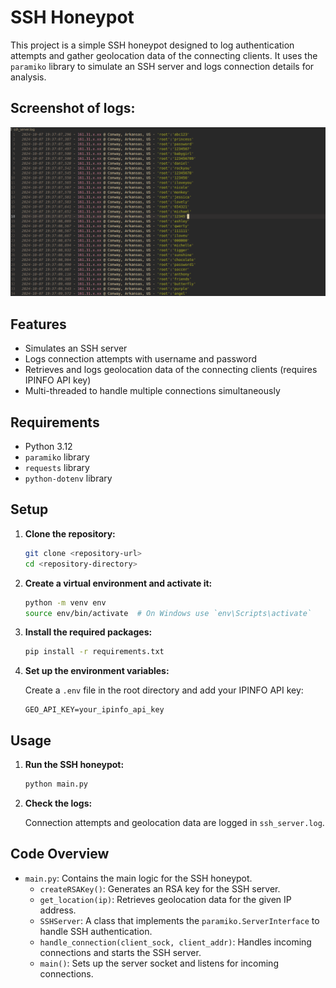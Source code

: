 # SSH Honeypot

This project is a simple SSH honeypot designed to log authentication attempts and gather geolocation data of the connecting clients. It uses the `paramiko` library to simulate an SSH server and logs connection details for analysis.


## Screenshot of logs:
<img src=./src/image.png>

## Features

- Simulates an SSH server
- Logs connection attempts with username and password
- Retrieves and logs geolocation data of the connecting clients (requires IPINFO API key)
- Multi-threaded to handle multiple connections simultaneously

## Requirements

- Python 3.12
- `paramiko` library
- `requests` library
- `python-dotenv` library

## Setup

1. **Clone the repository:**

    ```sh
    git clone <repository-url>
    cd <repository-directory>
    ```

2. **Create a virtual environment and activate it:**

    ```sh
    python -m venv env
    source env/bin/activate  # On Windows use `env\Scripts\activate`
    ```

3. **Install the required packages:**

    ```sh
    pip install -r requirements.txt
    ```

4. **Set up the environment variables:**

    Create a `.env` file in the root directory and add your IPINFO API key:

    ```env
    GEO_API_KEY=your_ipinfo_api_key
    ```

## Usage

1. **Run the SSH honeypot:**

    ```sh
    python main.py
    ```

2. **Check the logs:**

    Connection attempts and geolocation data are logged in `ssh_server.log`.

## Code Overview

- `main.py`: Contains the main logic for the SSH honeypot.
  - `createRSAKey()`: Generates an RSA key for the SSH server.
  - `get_location(ip)`: Retrieves geolocation data for the given IP address.
  - `SSHServer`: A class that implements the `paramiko.ServerInterface` to handle SSH authentication.
  - `handle_connection(client_sock, client_addr)`: Handles incoming connections and starts the SSH server.
  - `main()`: Sets up the server socket and listens for incoming connections.

